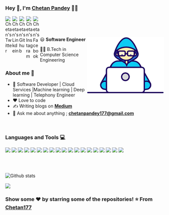 ### Hey 👋, I'm [Chetan Pandey]() 👨‍💻

<a href="https://twitter.com/chetanpandey177">
  <img align="left" alt="Chetan's Twitter" width="22px" src="https://cdn.jsdelivr.net/npm/simple-icons@v3/icons/twitter.svg" />
</a>
<a href="https://www.linkedin.com/in/chetan-pandey-19a008159/">
  <img align="left" alt="Chetan's Linkdein" width="22px" src="https://cdn.jsdelivr.net/npm/simple-icons@v3/icons/linkedin.svg" />
</a>
<a href="http://github.com/Chetan177">
  <img align="left" alt="Chetan's Github" width="22px" src="https://cdn.jsdelivr.net/npm/simple-icons@v3/icons/github.svg" />
</a>
<a href="https://www.instagram.com/chetanp177/">
  <img align="left" alt="Chetan's Instagram" width="22px" src="https://cdn.jsdelivr.net/npm/simple-icons@v3/icons/instagram.svg" />
</a>
<a href="https://www.facebook.com/chetanpandey177">
  <img align="left" alt="Chetan's Facebook" width="22px" src="https://cdn.jsdelivr.net/npm/simple-icons@v3/icons/facebook.svg" />
</a>


<br/><br/><br/>


<img align="right" src="https://github.com/Chetan177/Chetan177/blob/master/assets/Developer.gif"/>

:smiley: **Software Engineer** 

👨‍🎓 B.Tech in Computer Science Engineering  

### About me :eyes:

- :dart: Software Developer | Cloud Services |Machine learning | Deep learning | Telephony Engineer
- :heart: Love to code
- :writing_hand: Writing blogs on  **[Medium](https://chetan177.medium.com/)**  
- :e-mail: Ask me about anything ; **[chetanpandey177@gmail.com](chetanpandey177@gmail.com)**
<br/><br/><br/>

### Languages and Tools :computer:
<code><a><img height="50" src="https://www.vectorlogo.zone/logos/python/python-ar21.svg"></a></code>
<code><a><img height="50" src="https://www.vectorlogo.zone/logos/linux/linux-ar21.svg"></a></code>
<code><a><img height="50" src="https://www.vectorlogo.zone/logos/docker/docker-official.svg"></a></code>
<code><a><img height="50" src="https://www.vectorlogo.zone/logos/golang/golang-ar21.svg"></a></code>
<code><a><img height="50" src="https://www.vectorlogo.zone/logos/amazon_aws/amazon_aws-ar21.svg"></a></code>
<code><a><img height="50" src="https://www.vectorlogo.zone/logos/redis/redis-ar21.svg"></a></code>
<code><a><img height="50" src="https://www.vectorlogo.zone/logos/nodejs/nodejs-ar21.svg"></a></code>
<code><a><img height="50" src="https://www.vectorlogo.zone/logos/w3_html5/w3_html5-ar21.svg"></a></code>
<code><a><img height="50" src="https://www.vectorlogo.zone/logos/gnu_bash/gnu_bash-ar21.svg"></a></code>
<code><a><img height="50" src="https://www.vectorlogo.zone/logos/mysql/mysql-ar21.svg"></a></code>
<code><a><img height="50" src="https://www.vectorlogo.zone/logos/getpostman/getpostman-ar21.svg"></a></code>
<code><a><img height="50" src="https://www.vectorlogo.zone/logos/ansible/ansible-ar21.svg"></a></code>
<code><a><img height="50" src="https://www.vectorlogo.zone/logos/github/github-ar21.svg"></a></code>
<code><a><img height="50" src="https://www.vectorlogo.zone/logos/tensorflow/tensorflow-ar21.svg"></a></code>
<code><a><img height="50" src="https://www.vectorlogo.zone/logos/figma/figma-ar21.svg"></a></code>
<code><a><img height="50" src="https://www.vectorlogo.zone/logos/flutterio/flutterio-ar21.svg"></a></code>
<code><a><img height="35" src="https://upload.wikimedia.org/wikipedia/en/c/c7/Dialogflow_logo.svg"></a></code>
<code><a><img height="50" src="https://www.vectorlogo.zone/logos/mongodb/mongodb-ar21.svg"></a></code>
<code><a><img height="50" src="https://www.vectorlogo.zone/logos/expressjs/expressjs-ar21.svg"></a></code>





<br/><br/>


![Github stats](https://github-readme-stats.vercel.app/api?username=chetan177&show_icons=true&hide_border=true)

<a href="https://github.com/chetan177">
  <img align="center" src="https://github-readme-stats.vercel.app/api/top-langs/?username=chetan177&show_icons=true&hide_border=tru" />
</a>


### Show some ❤️ by starring some of the repositories!  ⭐️ From [Chetan177](https://github.com/chetan177)

